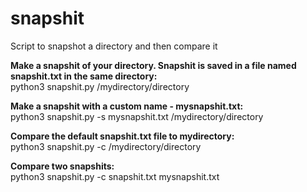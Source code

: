 # snapshit
Script to snapshot a directory and then compare it  

**Make a snapshit of your directory.  Snapshit is saved in a file named snapshit.txt in the same directory:**  
python3 snapshit.py /mydirectory/directory  
  
**Make a snapshit with a custom name - mysnapshit.txt:**    
python3 snapshit.py -s mysnapshit.txt  /mydirectory/directory

**Compare the default snapshit.txt file to mydirectory:**  
python3 snapshit.py -c /mydirectory/directory

**Compare two snapshits:**  
python3 snapshit.py -c snapshit.txt mysnapshit.txt  
